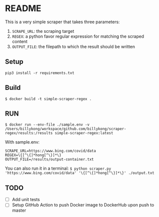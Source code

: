# README
This is a very simple scraper that takes three parameters: 
1. `SCRAPE_URL`: the scraping target
2. `REGEX`: a python favor regular expression for matching the scraped content
3. `OUTPUT_FILE`: the filepath to which the result should be written  

## Setup
`pip3 install -r requirements.txt`

## Build 
`$ docker build -t simple-scraper-regex .`

## RUN
`$ docker run --env-file ./sample.env -v /Users/billykong/workspace/github.com/billykong/scraper-regex/results:/results simple-scraper-regex:latest`

With sample.env:
```
SCRAPE_URL=https://www.bing.com/covid/data
REGEX=\{[^\{]*hong[^\}]*\}
OUTPUT_FILE=/results/output-container.txt
```

You can also run it in a terminal:
`$ python scraper.py 'https://www.bing.com/covid/data' '\{[^\{]*hong[^\}]*\}' ./output.txt`

## TODO
- [ ] Add unit tests
- [ ] Setup GitHub Action to push Docker image to DockerHub upon push to master
